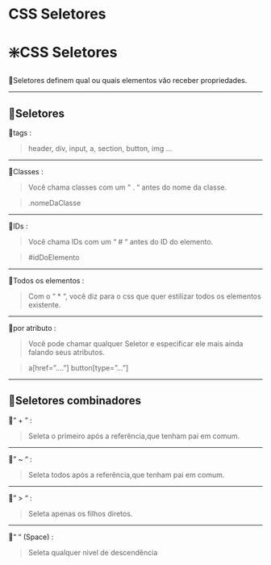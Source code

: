# CSS Seletores

# ❇️CSS Seletores

🔸Seletores definem qual ou quais elementos vão receber propriedades.

---

## 💠Seletores

🔸tags :

> header, div, input, a, section, button, img …
> 

---

🔸Classes :

> Você chama classes com um “ . “ antes do nome da classe.
> 

> .nomeDaClasse
> 

---

🔸IDs : 

> Você chama IDs com um “ # “ antes do ID do elemento.
> 

> #idDoElemento
> 

---

🔸Todos os elementos :  

> Com o “ * “, você diz para o css que quer estilizar todos os elementos existente.
> 

---

🔸por atributo :

> Você pode chamar qualquer Seletor e especificar ele mais ainda falando seus atributos.
> 

> a[href=”….”]     button[type=”…”]
> 

---

## 💠Seletores combinadores

🔸” + ”  : 

> Seleta o primeiro  após a referência,que tenham pai em comum.
> 

---

🔸” ~ “ : 

> Seleta todos após a referência,que tenham pai em comum.
> 

---

🔸” > “ : 

> Seleta apenas os filhos diretos.
> 

---

🔸“    “ (Space) :

> Seleta qualquer nivel de descendência
>
